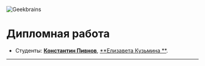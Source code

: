 ![Geekbrains](https://frontend-scripts.hb.bizmrg.com/unique-hf/svg/logo_gb_dark_mobile.svg)

# Дипломная работа

* Студенты: [**Константин Пивнов**](https://gb.ru/users/ccf373b9-ace0-4a52-a857-5226eb7672cc), [**Елизавета Кузьмина
  **](https://gb.ru/users/c1e605db-903b-4578-9426-ed6717dd0331).

---